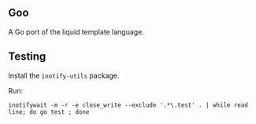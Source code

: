 Goo
---

A Go port of the liquid template language.

Testing
-------

Install the `inotify-utils` package.

Run:

```
inotifywait -m -r -e close_write --exclude '.*\.test' . | while read line; do go test ; done
```
